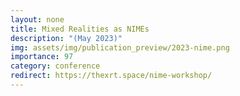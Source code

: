 ```yaml
---
layout: none
title: Mixed Realities as NIMEs
description: "(May 2023)"
img: assets/img/publication_preview/2023-nime.png
importance: 97
category: conference
redirect: https://thexrt.space/nime-workshop/
---
```

